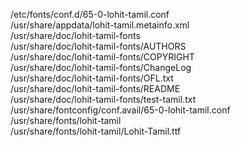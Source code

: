/etc/fonts/conf.d/65-0-lohit-tamil.conf  
/usr/share/appdata/lohit-tamil.metainfo.xml  
/usr/share/doc/lohit-tamil-fonts  
/usr/share/doc/lohit-tamil-fonts/AUTHORS  
/usr/share/doc/lohit-tamil-fonts/COPYRIGHT  
/usr/share/doc/lohit-tamil-fonts/ChangeLog  
/usr/share/doc/lohit-tamil-fonts/OFL.txt  
/usr/share/doc/lohit-tamil-fonts/README  
/usr/share/doc/lohit-tamil-fonts/test-tamil.txt  
/usr/share/fontconfig/conf.avail/65-0-lohit-tamil.conf  
/usr/share/fonts/lohit-tamil  
/usr/share/fonts/lohit-tamil/Lohit-Tamil.ttf  
